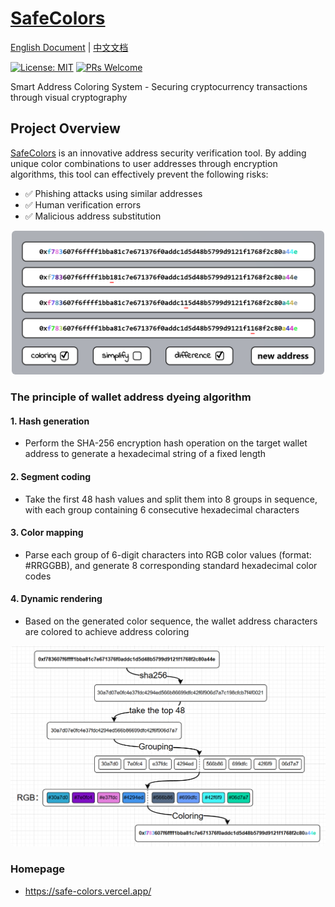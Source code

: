 # [SafeColors](https://safe-colors.vercel.app/) 

[English Document](README.md) | [中文文档](README_zh.md)

[![License: MIT](https://img.shields.io/badge/License-MIT-yellow.svg)](https://opensource.org/licenses/MIT)
[![PRs Welcome](https://img.shields.io/badge/PRs-welcome-brightgreen.svg)](https://github.com/yourusername/safecolors/pulls)

Smart Address Coloring System - Securing cryptocurrency transactions through visual cryptography

## Project Overview

[SafeColors](https://safe-colors.vercel.app/) is an innovative address security verification tool. By adding unique color combinations to user addresses through encryption algorithms, this tool can effectively prevent the following risks:

- ✅ Phishing attacks using similar addresses
- ✅ Human verification errors
- ✅ Malicious address substitution

<p align="center">
  <img src="./public/example.png" alt="new" width="500" style="border-radius: 6px";/>
  <br>
</p>

### The principle of wallet address dyeing algorithm


#### 1.   Hash generation
- Perform the SHA-256 encryption hash operation on the target wallet address to generate a hexadecimal string of a fixed length
#### 2.   Segment coding
- Take the first 48 hash values and split them into 8 groups in sequence, with each group containing 6 consecutive hexadecimal characters
#### 3.   Color mapping
- Parse each group of 6-digit characters into RGB color values (format: #RRGGBB), and generate 8 corresponding standard hexadecimal color codes
#### 4.   Dynamic rendering
- Based on the generated color sequence, the wallet address characters are colored to achieve address coloring
<p align="center">
  <img src="./public/flowchart.png" alt="new" width="600" style="border-radius: 6px;"/><br>
</p>

### Homepage
- https://safe-colors.vercel.app/